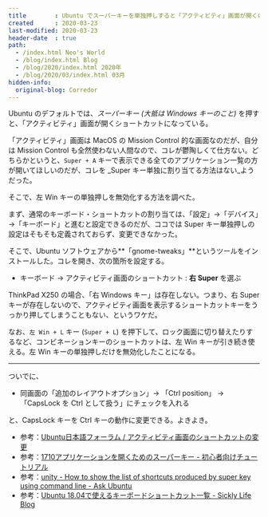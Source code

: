 ```yaml
---
title        : Ubuntu でスーパーキーを単独押しすると「アクティビティ」画面が開くのを無効化したい
created      : 2020-03-23
last-modified: 2020-03-23
header-date  : true
path:
  - /index.html Neo's World
  - /blog/index.html Blog
  - /blog/2020/index.html 2020年
  - /blog/2020/03/index.html 03月
hidden-info:
  original-blog: Corredor
---
```


Ubuntu のデフォルトでは、_スーパーキー (大抵は Windows キーのこと)_ を押すと、「アクティビティ」画面が開くショートカットになっている。

「アクティビティ」画面は MacOS の Mission Control 的な画面なのだが、自分は Mission Control も全然使わない人間なので、コレが鬱陶しくて仕方ない。どちらかというと、`Super + A` キーで表示できる全てのアプリケーション一覧の方が開いてほしいのだが、コレを _Super キー単独に割り当てる方法はない_ようだった。

そこで、左 Win キーの単独押しを無効化する方法を調べた。

まず、通常のキーボード・ショートカットの割り当ては、「設定」→「デバイス」→「キーボード」と進むと設定できるのだが、ココでは Super キー単独押しの設定はそもそも定義されておらず、変更できなかった。

そこで、Ubuntu ソフトウェアから**「gnome-tweaks」**というツールをインストールした。コレを開き、次の箇所を設定する。

- キーボード → アクティビティ画面のショートカット : **右 Super** を選ぶ

ThinkPad X250 の場合、「右 Windows キー」は存在しない。つまり、右 Super キーが存在しないので、アクティビティ画面を表示するショートカットキーをうっかり押してしまうこともない、というワケだ。

なお、`左 Win + L` キー (`Super + L`) を押下して、ロック画面に切り替えたりするなど、コンビネーションキーのショートカットは、左 Win キーが引き続き使える。左 Win キーの単独押しだけを無効化したことになる。

---

ついでに、

- 同画面の「追加のレイアウトオプション」→ 「Ctrl position」 → 「CapsLock を Ctrl として扱う」にチェックを入れる

と、CapsLock キーを Ctrl キーの動作に変更できる。よきよき。

- 参考：[Ubuntu日本語フォーラム / アクティビティ画面のショートカットの変更](https://forums.ubuntulinux.jp/viewtopic.php?id=20438)
- 参考：[1710アプリケーションを開くためのスーパーキー - 初心者向けチュートリアル](https://tutorialmore.com/questions-341266.htm)
- 参考：[unity - How to show the list of shortcuts produced by super key using command line - Ask Ubuntu](https://askubuntu.com/questions/615828/how-to-show-the-list-of-shortcuts-produced-by-super-key-using-command-line)
- 参考：[Ubuntu 18.04で使えるキーボードショートカット一覧 - Sickly Life Blog](https://sicklylife.hatenablog.com/entry/2017/10/16/231442)
